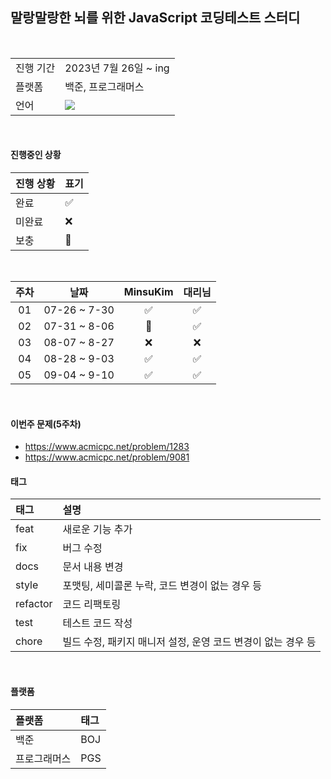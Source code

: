   ## 말랑말랑한 뇌를 위한 JavaScript 코딩테스트 스터디

<br/>

<table>
  <tr>
    <td>진행 기간</td>
    <td>2023년 7월 26일 ~ ing </td>
  </tr>
  <tr>
    <td>플랫폼</td>
    <td>백준, 프로그래머스</td>
  </tr>
  <tr>
    <td>언어</td>
    <td>
      <img src="https://img.shields.io/badge/javascript-%23323330.svg?style=for-the-badge&logo=javascript&logoColor=%23F7DF1E" />
    </td>
  </tr>
</table>

<br/>

#### 진행중인 상황

| 진행 상황            | 표기  |
|:-----|:------|
| 완료 |  ✅ |
| 미완료 |  ❌ |
| 보충 |  🔺 |

<br/>

| 주차 |     날짜      | MinsuKim | 대리님 |
|:--:|:-------------:|:----------:|:---------:|
| 01 | 07-26 ~ 7-30 |    ✅    |    ✅    | 
| 02 | 07-31 ~ 8-06 |    🔺    |    ✅    |
| 03 | 08-07 ~ 8-27 |    ❌    |    ❌    |
| 04 | 08-28 ~ 9-03 |    ✅    |    ✅    |
| 05 | 09-04 ~ 9-10 |    ✅    |    ✅    |

<br/>

#### 이번주 문제(5주차)
- https://www.acmicpc.net/problem/1283
- https://www.acmicpc.net/problem/9081


#### 태그

| 태그       | 설명                      |
|:---------|:------------------------|
| feat | 새로운 기능 추가|
| fix | 버그 수정|
| docs | 문서 내용 변경|
| style | 포맷팅, 세미콜론 누락, 코드 변경이 없는 경우 등|
| refactor | 코드 리팩토링|
| test | 테스트 코드 작성|
| chore | 빌드 수정, 패키지 매니저 설정, 운영 코드 변경이 없는 경우 등|


<br/>

#### 플랫폼

| 플랫폼    | 태그  |
|:-------|:----|
| 백준     | BOJ |
| 프로그래머스 | PGS |


